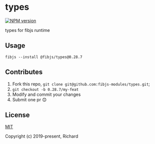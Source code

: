 # types

[![NPM version](https://img.shields.io/npm/v/@fibjs/types.svg)](https://www.npmjs.org/package/@fibjs/types)

types for fibjs runtime

## Usage

```
fibjs --install @fibjs/types@0.28.7
```

## Contributes

1. Fork this repo, `git clone git@github.com:fibjs-modules/types.git`;
2. `git checkout -b 0.28.7/my-feat`
3. Modify and commit your changes
4. Submit one pr 😊

## License

[MIT](https://opensource.org/licenses/MIT)

Copyright (c) 2019-present, Richard